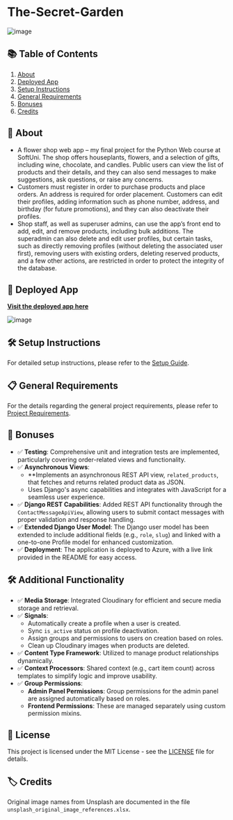 # The-Secret-Garden
![image](https://github.com/user-attachments/assets/04b5b2e4-6103-4581-b8dc-d73644ec1a38)

## 📚 Table of Contents
1. [About](#️-about)
2. [Deployed App](#️-deployed-app)
3. [Setup Instructions](#️-setup-instructions)
4. [General Requirements](#️-general-requirements)
5. [Bonuses](#️-bonuses)
6. [Credits](#️-credits)

## 🚀 About
- A flower shop web app – my final project for the Python Web course at SoftUni. The shop offers houseplants, flowers, and a selection of gifts, including wine, chocolate, and candles. Public users can view the list of products and their details, and they can also send messages to make suggestions, ask questions, or raise any concerns.
- Customers must register in order to purchase products and place orders. An address is required for order placement. Customers can edit their profiles, adding information such as phone number, address, and birthday (for future promotions), and they can also deactivate their profiles.
- Shop staff, as well as superuser admins, can use the app’s front end to add, edit, and remove products, including bulk additions. The superadmin can also delete and edit user profiles, but certain tasks, such as directly removing profiles (without deleting the associated user first), removing users with existing orders, deleting reserved products, and a few other actions, are restricted in order to protect the integrity of the database.   

## 🚀 Deployed App
**[Visit the deployed app here](https://thesecretgarden-bnf4g7hkcrdwajea.italynorth-01.azurewebsites.net/)**


![image](https://github.com/user-attachments/assets/a8162777-7443-4037-afac-4254fea25aa0)

## 🛠️ Setup Instructions
For detailed setup instructions, please refer to the [Setup Guide](SETUP.md).

## 📋 General Requirements
For the details regarding the general project requirements, please refer to [Project Requirements](REQUIREMENTS.md).

## 🌟 Bonuses
- ✅ **Testing**: Comprehensive unit and integration tests are implemented, particularly covering order-related views and functionality.
- ✅ **Asynchronous Views**:
  - **Implements an asynchronous REST API view, `related_products`, that fetches and returns related product data as JSON.
  - Uses Django's async capabilities and integrates with JavaScript for a seamless user experience.
- ✅ **Django REST Capabilities**: Added REST API functionality through the `ContactMessageApiView`, allowing users to submit contact messages with proper validation and response handling.
- ✅ **Extended Django User Model**: The Django user model has been extended to include additional fields (e.g., `role`, `slug`) and linked with a one-to-one Profile model for enhanced customization.
- ✅ **Deployment**: The application is deployed to Azure, with a live link provided in the README for easy access.

## 🛠️ Additional Functionality
- ✅ **Media Storage**: Integrated Cloudinary for efficient and secure media storage and retrieval.
- ✅ **Signals**:
  - Automatically create a profile when a user is created.
  - Sync `is_active` status on profile deactivation.
  - Assign groups and permissions to users on creation based on roles.
  - Clean up Cloudinary images when products are deleted.
- ✅ **Content Type Framework**: Utilized to manage product relationships dynamically.
- ✅ **Context Processors**: Shared context (e.g., cart item count) across templates to simplify logic and improve usability.
- ✅ **Group Permissions**:
  - **Admin Panel Permissions**: Group permissions for the admin panel are assigned automatically based on roles.
  - **Frontend Permissions**: These are managed separately using custom permission mixins.

## 📝 License
This project is licensed under the MIT License - see the [LICENSE](LICENSE) file for details.

## 🏷️ Credits
Original image names from Unsplash are documented in the file `unsplash_original_image_references.xlsx`.
